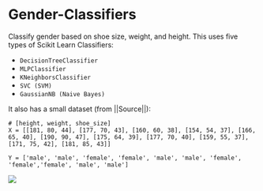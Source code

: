 # Gender-Classifiers
Classify gender based on shoe size, weight, and height.
This uses five types of Scikit Learn Classifiers:

*   `DecisionTreeClassifier`
*   `MLPClassifier`
*   `KNeighborsClassifier`
*   `SVC (SVM)`
*   `GaussianNB (Naive Bayes)`

It also has a small dataset (from ||Source||):

```
# [height, weight, shoe_size]
X = [[181, 80, 44], [177, 70, 43], [160, 60, 38], [154, 54, 37], [166, 65, 40], [190, 90, 47], [175, 64, 39], [177, 70, 40], [159, 55, 37], [171, 75, 42], [181, 85, 43]]

Y = ['male', 'male', 'female', 'female', 'male', 'male', 'female', 'female','female', 'male', 'male']
```

![](https://images.ecosia.org/_IKcw4J8RkF6qS5rrW3xG5DmFG8=/0x390/smart/https%3A%2F%2Fcdn-images-1.medium.com%2Fmax%2F2000%2F1%2AdYgEs2roROf3j2ANzkDHMA.png)
